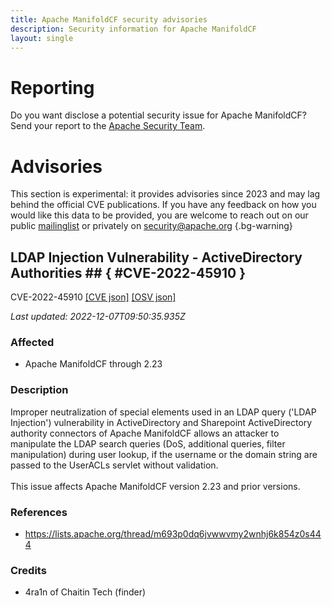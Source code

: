 ```yaml
---
title: Apache ManifoldCF security advisories
description: Security information for Apache ManifoldCF
layout: single
---
```


# Reporting

Do you want disclose a potential security issue for Apache ManifoldCF? Send your report to the [Apache Security Team](mailto:security@apache.org).

# Advisories

This section is experimental: it provides advisories since 2023 and may lag behind the official CVE publications. If you have any feedback on how you would like this data to be provided, you are welcome to reach out on our public [mailinglist](/mailinglist) or privately on [security@apache.org](mailto:security@apache.org)
{.bg-warning}

## LDAP Injection Vulnerability - ActiveDirectory Authorities ## { #CVE-2022-45910 }

CVE-2022-45910 [\[CVE json\]](./CVE-2022-45910.cve.json) [\[OSV json\]](./CVE-2022-45910.osv.json)



_Last updated: 2022-12-07T09:50:35.935Z_

### Affected

* Apache ManifoldCF through 2.23


### Description

Improper neutralization of special elements used in an LDAP query ('LDAP Injection') vulnerability in ActiveDirectory and Sharepoint ActiveDirectory authority connectors of Apache ManifoldCF allows an attacker to manipulate the LDAP search queries (DoS, additional queries, filter manipulation) during user lookup, if the username or the domain string are passed to the UserACLs servlet without validation.<br><br>This issue affects Apache ManifoldCF version 2.23 and prior versions.

### References
* https://lists.apache.org/thread/m693p0dq6jvwwvmy2wnhj6k854z0s444


### Credits
* 4ra1n of Chaitin Tech (finder)
